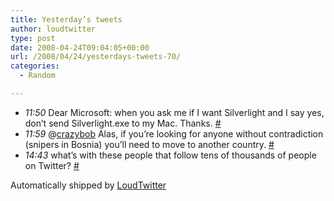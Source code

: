 ```yaml
---
title: Yesterday’s tweets
author: loudtwitter
type: post
date: 2008-04-24T09:04:05+00:00
url: /2008/04/24/yesterdays-tweets-70/
categories:
  - Random

---
```

<ul class="loudtwitter">
  <li>
    <em>11:50</em> Dear Microsoft: when you ask me if I want Silverlight and I say yes, don&#8217;t send Silverlight.exe to my Mac. Thanks. <a href="http://twitter.com/dangoor/statuses/795211217">#</a>
  </li>
  <li>
    <em>11:59</em> @<a href="http://twitter.com/crazybob">crazybob</a> Alas, if you&#8217;re looking for anyone without contradiction (snipers in Bosnia) you&#8217;ll need to move to another country. <a href="http://twitter.com/dangoor/statuses/795218376">#</a>
  </li>
  <li>
    <em>14:43</em> what&#8217;s with these people that follow tens of thousands of people on Twitter? <a href="http://twitter.com/dangoor/statuses/795335787">#</a>
  </li>
</ul>

Automatically shipped by [LoudTwitter][1]

 [1]: http://www.loudtwitter.com